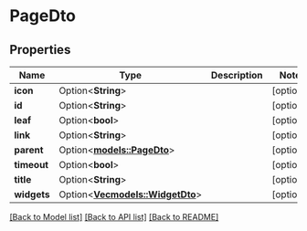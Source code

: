 # PageDto

## Properties

Name | Type | Description | Notes
------------ | ------------- | ------------- | -------------
**icon** | Option<**String**> |  | [optional]
**id** | Option<**String**> |  | [optional]
**leaf** | Option<**bool**> |  | [optional]
**link** | Option<**String**> |  | [optional]
**parent** | Option<[**models::PageDto**](PageDTO.md)> |  | [optional]
**timeout** | Option<**bool**> |  | [optional]
**title** | Option<**String**> |  | [optional]
**widgets** | Option<[**Vec<models::WidgetDto>**](WidgetDTO.md)> |  | [optional]

[[Back to Model list]](../README.md#documentation-for-models) [[Back to API list]](../README.md#documentation-for-api-endpoints) [[Back to README]](../README.md)


